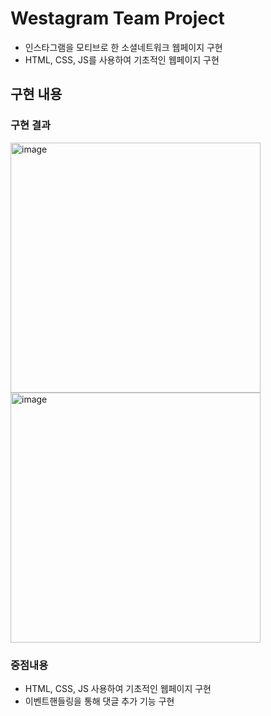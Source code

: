 # Westagram Team Project
- 인스타그램을 모티브로 한 소셜네트워크 웹페이지 구현
- HTML, CSS, JS를 사용하여 기초적인 웹페이지 구현
## 구현 내용
### 구현 결과
<img width="400px" alt="image" src="https://user-images.githubusercontent.com/93215875/159443307-67d3ee40-62d4-4c2a-8d76-a29f745b99bd.png">
<img width="400px" alt="image" src="https://user-images.githubusercontent.com/93215875/159443108-7dd3aef7-fba9-4b91-9d36-25e613bdd176.png">

### 중점내용
- HTML, CSS, JS 사용하여 기초적인 웹페이지 구현
- 이벤트핸들링을 통해 댓글 추가 기능 구현
